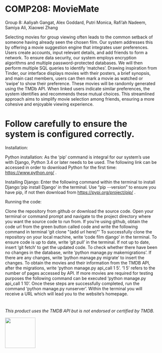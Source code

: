 # COMP208: MovieMate
Group 8: Aaliyah Gangat, Alex Goddard, Putri Monica, Rafi’ah Nadeem, Samiya Ali, Xiaowei Zhang

Selecting movies for group viewing often leads to the common setback of someone having already seen the chosen film. Our system addresses this by offering a movie suggestion engine that integrates user preferences. Users create accounts, input relevant details, and add friends to form a network. To ensure data security, our system employs encryption algorithms and multiple password-protected databases. We will then perform multiple SQL queries to identify ‘matches’. Drawing inspiration from Tinder, our interface displays movies with their posters, a brief synopsis, and main cast members, users can then mark a movie as watched or ‘swipe’ to show their preference. These movies will be randomly generated using the TMDb API. When linked users indicate similar preferences, the system identifies and recommends these mutual choices. This streamlined approach aims to simplify movie selection among friends, ensuring a more cohesive and enjoyable viewing experience.

# Follow carefully to ensure the system is configured correctly.

Installation:

Python installation: As the ‘pip’ command is integral for our system’s use with Django, Python 3.4 or later needs to be used. The following link can be accessed in order to download Python for the first time: https://www.python.org/ .

Installing Django: Enter the following command within the terminal to install Django:‘pip install Django’ in the terminal. Use “pip --version” to ensure you have pip, if not then download from https://pypi.org/project/pip/ .

Running the code:

Clone the repository from github or download the source code.
Open your terminal or command prompt and navigate to the project directory where you want the source code to run from.
If you’re using github, obtain the code url from the green button called code and write the following command in terminal ‘git clone "(add url here)"’ 
To successfully clone the repository on your local machine, write ‘code film django’ in the terminal.
To ensure code is up to date, write ‘git pull’ in the terminal. If not up to date, insert ‘git fetch’ to get the updated code.
To check whether there have been no changes in the database, write ‘python manage.py makemigrations’. 
If there are any changes, write ‘python manage.py migrate’ to insert the changes.
To obtain the movies and their information from the TMDB API, after the migrations, write ‘python manage.py api_call 1 5’.
‘1 5’ refers to the number of pages accessed by API. If more movies are required for testing purposes the following command can be executed ‘python manage.py api_call 1 10’.
Once these steps are successfully completed, run the command ‘python manage.py runserver’.
Within the terminal you will receive a URL which will lead you to the website’s homepage.

#

*This product uses the TMDB API but is not endorsed or certified by TMDB.*


<img src="https://github.com/aals02/film-django/assets/54577192/75231f8f-92b8-447c-b08b-7338860f2a84" width="100" height="100">
